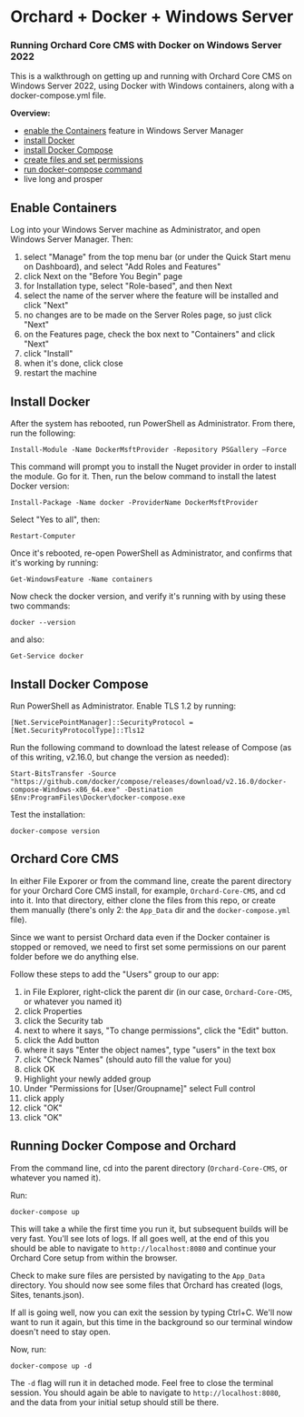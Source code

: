 # Orchard + Docker + Windows Server
### Running Orchard Core CMS with Docker on Windows Server 2022

This is a walkthrough on getting up and running with Orchard Core CMS on Windows Server 2022, using Docker with Windows containers, along with a docker-compose.yml file.

**Overview:**

- [enable the Containers](#enable-containers) feature in Windows Server Manager
- [install Docker](#install-docker)
- [install Docker Compose](#install-docker-compose)
- [create files and set permissions](#orchard-core-cms)
- [run docker-compose command](#running-docker-compose-and-orchard)
- live long and prosper

## Enable Containers

Log into your Windows Server machine as Administrator, and open Windows Server Manager. Then:

1. select "Manage" from the top menu bar (or under the Quick Start menu on Dashboard), and select "Add Roles and Features"
2. click Next on the "Before You Begin" page
3. for Installation type, select "Role-based", and then Next
4. select the name of the server where the feature will be installed and click "Next"
5. no changes are to be made on the Server Roles page, so just click "Next"
6. on the Features page, check the box next to "Containers" and click "Next"
7. click "Install"
8. when it's done, click close
9. restart the machine

## Install Docker 

After the system has rebooted, run PowerShell as Administrator. From there, run the following:

`Install-Module -Name DockerMsftProvider -Repository PSGallery –Force`

This command will prompt you to install the Nuget provider in order to install the module. Go for it. Then, run the below command to install the latest Docker version:

`Install-Package -Name docker -ProviderName DockerMsftProvider`

Select "Yes to all", then: 

`Restart-Computer`

Once it's rebooted, re-open PowerShell as Administrator, and confirms that it's working by running: 

`Get-WindowsFeature -Name containers`

Now check the docker version, and verify it's running with by using these two commands:

`docker --version`

and also: 

`Get-Service docker`

## Install Docker Compose

Run PowerShell as Administrator. Enable TLS 1.2 by running:

`[Net.ServicePointManager]::SecurityProtocol = [Net.SecurityProtocolType]::Tls12`

Run the following command to download the latest release of Compose (as of this writing, v2.16.0, but change the version as needed):

`Start-BitsTransfer -Source "https://github.com/docker/compose/releases/download/v2.16.0/docker-compose-Windows-x86_64.exe" -Destination $Env:ProgramFiles\Docker\docker-compose.exe`

Test the installation:

`docker-compose version`

## Orchard Core CMS

In either File Exporer or from the command line, create the parent directory for your Orchard Core CMS install, for example, `Orchard-Core-CMS`, and cd into it. Into that directory, either clone the files from this repo, or create them manually (there's only 2: the `App_Data` dir and the `docker-compose.yml` file).

Since we want to persist Orchard data even if the Docker container is stopped or removed, we need to first set some permissions on our parent folder before we do anything else.

Follow these steps to add the "Users" group to our app:

1. in File Explorer, right-click the parent dir (in our case, `Orchard-Core-CMS`, or whatever you named it)
2. click Properties
3. click the Security tab
4. next to where it says, "To change permissions", click the "Edit" button.
5. click the Add button
6. where it says "Enter the object names", type "users" in the text box
7. click "Check Names" (should auto fill the value for you)
8. click OK
9. Highlight your newly added group
10. Under "Permissions for [User/Groupname]" select Full control
11. click apply
12. click "OK"
13. click "OK"

## Running Docker Compose and Orchard

From the command line, cd into the parent directory (`Orchard-Core-CMS`, or whatever you named it).

Run:

`docker-compose up`

This will take a while the first time you run it, but subsequent builds will be very fast. You'll see lots of logs. If all goes well, at the end of this you should be able to navigate to `http://localhost:8080` and continue your Orchard Core setup from within the browser.

Check to make sure files are persisted by navigating to the `App_Data` directory. You should now see some files that Orchard has created (logs, Sites, tenants.json).

If all is going well, now you can exit the session by typing Ctrl+C. We'll now want to run it again, but this time in the background so our terminal window doesn't need to stay open.

Now, run:

`docker-compose up -d`

The `-d` flag will run it in detached mode. Feel free to close the terminal session. You should again be able to navigate to `http://localhost:8080`, and the data from your initial setup should still be there.
